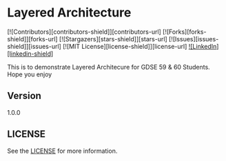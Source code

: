 # Layered Architecture
[![Contributors][contributors-shield]][contributors-url]
[![Forks][forks-shield]][forks-url]
[![Stargazers][stars-shield]][stars-url]
[![Issues][issues-shield]][issues-url]
[![MIT License][license-shield]][license-url]
[![LinkedIn][linkedin-shield]](https://www.linkedin.com/in/yasiru-dahanayaka-8bb47319a)

This is to demonstrate Layered Architecure for GDSE 59 & 60 Students. Hope you enjoy

## Version
1.0.0

## LICENSE
See the [LICENSE](LICENSE) for more information.

